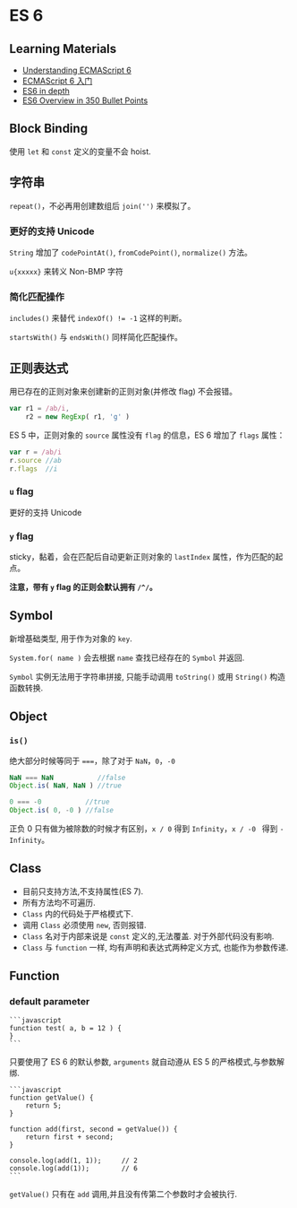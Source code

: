 # ES 6

## Learning Materials

- [Understanding ECMAScript 6](https://leanpub.com/understandinges6/read/)
- [ECMAScript 6 入门](http://es6.ruanyifeng.com/)
- [ES6 in depth](https://ponyfoo.com/articles/tagged/es6-in-depth)
- [ES6 Overview in 350 Bullet Points](https://github.com/bevacqua/es6)

## Block Binding

使用 `let` 和 `const` 定义的变量不会 hoist.

## 字符串

`repeat()`，不必再用创建数组后 `join('')` 来模拟了。

### 更好的支持 Unicode

`String` 增加了 `codePointAt()`, `fromCodePoint()`, `normalize()` 方法。

`u{xxxxx}` 来转义 Non-BMP 字符

### 简化匹配操作

`includes()` 来替代 `indexOf() != -1` 这样的判断。

`startsWith()` 与 `endsWith()` 同样简化匹配操作。


## 正则表达式

用已存在的正则对象来创建新的正则对象(并修改 flag) 不会报错。

```javascript
var r1 = /ab/i,
	r2 = new RegExp( r1, 'g' )
```

ES 5 中，正则对象的 `source` 属性没有 `flag` 的信息，ES 6 增加了 `flags` 属性：

```javascript
var r = /ab/i
r.source //ab
r.flags  //i
```

### `u` flag

更好的支持 Unicode

### `y` flag

sticky，黏着，会在匹配后自动更新正则对象的 `lastIndex` 属性，作为匹配的起点。

**注意，带有 `y` flag 的正则会默认拥有 `/^/`。** 

## Symbol

新增基础类型, 用于作为对象的 `key`.

`System.for( name )` 会去根据 `name` 查找已经存在的 `Symbol` 并返回.

`Symbol` 实例无法用于字符串拼接, 只能手动调用 `toString()` 或用 `String()` 构造函数转换.

## Object

### `is()`

绝大部分时候等同于 `===`，除了对于 `NaN`，`0`，`-0`

```javascript
NaN === NaN  	      //false
Object.is( NaN, NaN ) //true

0 === -0           //true
Object.is( 0, -0 ) //false
```

正负 0 只有做为被除数的时候才有区别，`x / 0` 得到 `Infinity`，`x / -0 ` 得到 `-Infinity`。

## Class

- 目前只支持方法,不支持属性(ES 7). 
- 所有方法均不可遍历.
- `Class` 内的代码处于严格模式下.
- 调用 `Class` 必须使用 `new`, 否则报错.
- `Class` 名对于内部来说是 `const` 定义的,无法覆盖. 对于外部代码没有影响.
- `Class` 与 `function` 一样, 均有声明和表达式两种定义方式, 也能作为参数传递.

## Function

### default parameter

    ```javascript
    function test( a, b = 12 ) {
    }
    ```
    
只要使用了 ES 6 的默认参数, `arguments` 就自动遵从 ES 5 的严格模式,与参数解绑.
    
    ```javascript
    function getValue() {
        return 5;
    }
    
    function add(first, second = getValue()) {
        return first + second;
    }
    
    console.log(add(1, 1));     // 2
    console.log(add(1));        // 6
    ```

`getValue()` 只有在 `add` 调用,并且没有传第二个参数时才会被执行.
